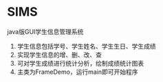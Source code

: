 # SIMS
java版GUI学生信息管理系统

1. 学生信息包括学号、学生姓名、学生生日、学生成绩
2. 实现学生信息的增、删、改、查
3. 可对学生成绩进行统计分析，绘制成绩统计图表
4. 主类为FrameDemo，运行main即可开始程序